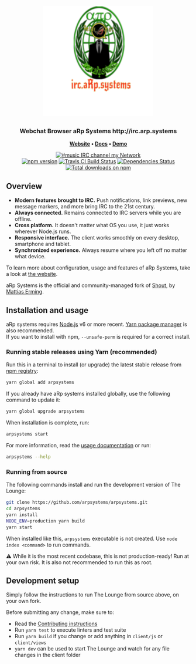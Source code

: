 <h1 align="center">
	<img
		width="300"
		alt="aRp Systems"
		src="https://raw.githubusercontent.com/arpsystems/arpsystems/master/client/img/logo-vertical-transparent-bg.svg?sanitize=true">
</h1>

<h3 align="center">
	Webchat Browser aRp Systems http://irc.arp.systems
</h3>

<p align="center">
	<strong>
		<a href="http://arp.systems/">Website</a>
		•
		<a href="http://arp.systems/docs">Docs</a>
		•
		<a href="https://demo.arp.systems/">Demo</a>
	</strong>
</p>
<p align="center">
	<a href="https://irc.arp.systems/"><img
		alt="#music IRC channel my Network"
		src="https://img.shields.io/badge/freenode-%23arpsystems-415364.svg?colorA=ff9e18&style=flat-square"></a>
	<br>
	<a href="https://yarn.pm/arpsystems"><img
		alt="npm version"
		src="https://img.shields.io/npm/v/arpsystems.svg?style=flat-square&maxAge=3600"></a>
	<a href="https://travis-ci.com/arpsystems/arpsystems"><img
		alt="Travis CI Build Status"
		src="https://img.shields.io/travis/com/arpsystems/arpsystems/master.svg?style=flat-square&maxAge=60"></a>
	<a href="https://david-dm.org/arpsystems/arpsystems"><img
		alt="Dependencies Status"
		src="https://img.shields.io/david/arpsystems/arpsystems.svg?style=flat-square&maxAge=3600"></a>
	<a href="https://npm-stat.com/charts.html?package=arpsystems&from=2016-02-12"><img
		alt="Total downloads on npm"
		src="https://img.shields.io/npm/dt/arpsystems.svg?colorB=007dc7&style=flat-square&maxAge=3600"></a>
</p>

## Overview

* **Modern features brought to IRC.** Push notifications, link previews, new message markers, and more bring IRC to the 21st century.
* **Always connected.** Remains connected to IRC servers while you are offline.
* **Cross platform.** It doesn't matter what OS you use, it just works wherever Node.js runs.
* **Responsive interface.** The client works smoothly on every desktop, smartphone and tablet.
* **Synchronized experience.** Always resume where you left off no matter what device.

To learn more about configuration, usage and features of aRp Systems, take a look at [the website](https://arp.systems).

aRp Systems is the official and community-managed fork of [Shout](https://github.com/erming/shout), by [Mattias Erming](https://github.com/erming).

## Installation and usage

aRp systems requires [Node.js](https://nodejs.org/) v6 or more recent.
[Yarn package manager](https://yarnpkg.com/) is also recommended.  
If you want to install with npm, `--unsafe-perm` is required for a correct install.

### Running stable releases using Yarn (recommended)

Run this in a terminal to install (or upgrade) the latest stable release from
[npm registry](https://www.npmjs.com/):

```sh
yarn global add arpsystems
```

If you already have aRp systems installed globally, use the following command to update it:

```sh
yarn global upgrade arpsystems
```

When installation is complete, run:

```sh
arpsystems start
```

For more information, read the [usage documentation](http://arp.systems/docs/usage) or run:

```sh
arpsystems --help
```

### Running from source

The following commands install and run the development version of The Lounge:

```sh
git clone https://github.com/arpsystems/arpsystems.git
cd arpsystems
yarn install
NODE_ENV=production yarn build
yarn start
```

When installed like this, `arpsystems` executable is not created. Use `node index <command>` to run commands.

⚠️ While it is the most recent codebase, this is not production-ready! Run at
your own risk. It is also not recommended to run this as root.

## Development setup

Simply follow the instructions to run The Lounge from source above, on your own
fork.

Before submitting any change, make sure to:

- Read the [Contributing instructions](https://github.com/arpsystems/arpsystems/blob/master/.github/CONTRIBUTING.md#contributing)
- Run `yarn test` to execute linters and test suite
- Run `yarn build` if you change or add anything in `client/js` or `client/views`
- `yarn dev` can be used to start The Lounge and watch for any file changes in the client folder
